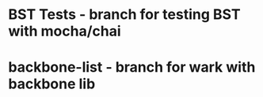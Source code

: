 # BST Tests - branch for testing BST with mocha/chai
# backbone-list - branch for wark with backbone lib